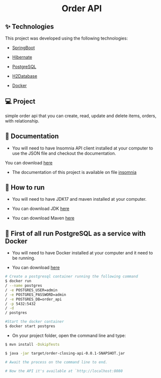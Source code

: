 <h1 align="center">Order API</h1>

## ✨ Technologies

This project was developed using the following technologies:

- [SpringBoot](https://spring.io)

- [Hibernate](https://hibernate.org/)

- [PostgreSQL](https://www.postgresql.org/)

- [H2Database](https://www.h2database.com/)

- [Docker](https://www.docker.com/)

## 💻 Project

simple order api that you can create, read, update and delete items,
orders, with relationship.

## 🤠 Documentation

- You will need to have Insomnia API client installed at your computer to use the JSON file and checkout the documentation.

You can download [here](https://insomnia.rest/download)

- The documentation of this project is available on file [insomnia](./insomnia/order-api.json)

## 🚀 How to run

- You will need to have JDK17 and maven installed at your computer.

- You can download JDK [here](https://www.oracle.com/java/technologies/downloads/)

- You can download Maven [here](https://maven.apache.org/surefire/download.cgi)

## 🐳 First of all run PostgreSQL as a service with Docker

- You will need to have Docker installed at your computer and it need to be running.

- You can download [here](https://docs.docker.com/desktop/windows/install/)

```bash
# Create a postgresql container running the following command
$ docker run
/ --name postgres
/ -e POSTGRES_USER=admin
/ -e POSTGRES_PASSWORD=admin
/ -e POSTGRES_DB=order_api
/ -p 5432:5432
/ -d
/ postgres

#Start the docker container
$ docker start postgres
```
- On your project folder, open the command line and type:

```bash
$ mvn install -DskipTests

$ java -jar target/order-closing-api-0.0.1-SNAPSHOT.jar

# Await the process on the command line to end.

# Now the API it's available at `http://localhost:8080

```
